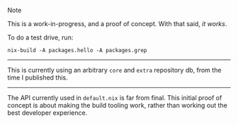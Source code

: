 > [!NOTE]
> This is a work-in-progress, and a proof of concept.
> With that said, *it works*.

To do a test drive, run:

```
nix-build -A packages.hello -A packages.grep
```

* * *

This is currently using an arbitrary `core` and `extra` repository db, from the
time I published this.

* * *

The API currently used in `default.nix` is far from final. This initial proof
of concept is about making the build tooling work, rather than working out the
best developer experience.
